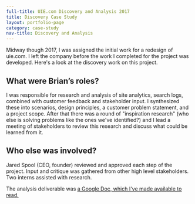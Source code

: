```yaml
---
full-title: UIE.com Discovery and Analysis 2017
title: Discovery Case Study
layout: portfolio-page
category: case-study
nav-title: Discovery and Analysis
---
```


Midway though 2017, I was assigned the initial work for a redesign of uie.com. I left the company before the work I completed for the project was developed. Here's a look at the discovery work on this project.

## What were Brian’s roles?

I was responsible for research and analysis of site analytics, search logs, combined with customer feedback and stakeholder input. I synthesized these into scenarios, design principles, a customer problem statement, and a project scope. After that there was a round of "inspiration research" (who else is solving problems like the ones we've identified?) and I lead a meeting of stakeholders to review this research and discuss what could be learned from it.

## Who else was involved?

Jared Spool (CEO, founder) reviewed and approved each step of the project. Input and critique was gathered from other high level stakeholders. Two interns assisted with research.

The analysis deliverable was [a Google Doc, which I've made available to read.](https://docs.google.com/a/briandigital.com/document/d/1PaBzgfnsQT6t1tM_E2l9hfAdihb13UVNdV7QI1VrBes/edit?usp=sharing)